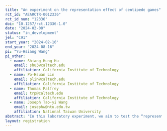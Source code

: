 ```yaml
---
title: "An experiment on the representation effect of centipede games"
rct_id: "AEARCTR-0012336"
rct_id_num: "12336"
doi: "10.1257/rct.12336-1.0"
date: "2024-02-08"
status: "in_development"
jel: "C91"
start_year: "2024-02-16"
end_year: "2024-08-16"
pi: "Yu-Hsiang Wang"
pi_other:
  - name: Shiang-Hung Hu
    email: shu3@caltech.edu
    affiliation: California Institute of Technology
  - name: Po-Hsuan Lin
    email: plin@caltech.edu
    affiliation: California Institute of Technology
  - name: Thomas Palfrey
    email: trp@caltech.edu
    affiliation: California Institute of Technology
  - name: Joseph Tao-yi Wang
    email: josephw@ntu.edu.tw
    affiliation: National Taiwan University
abstract: "In this laboratory experiment, we aim to test the “representation effect” predicted by the dynamic cognitive hierarchy solution (Lin and Palfrey, 2022). Within the family of centipede games, the dynamic cognitive hierarchy solution predicts that players tend to end the game earlier when played according to the extensive form representation compared to the reduced normal form, while players will behave similarly when the game is played according to the extensive form representation and the non-reduced normal form. To test this prediction at the individual level, we employ a within-subject design where each player will participate in a sequence of centipede games under the non-reduced normal form, reduced normal form, and extensive form representations. Specifically, we consider two linear centipede games, two exponential centipede games, and two constant sum centipede games. The order of the representations is controlled, and the payoff parameters are chosen to maximize the informativeness of the experiment."
layout: registration
---
```


